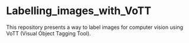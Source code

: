 # Labelling_images_with_VoTT
This repository presents a way to label images for computer vision using VoTT (Visual Object Tagging Tool).
